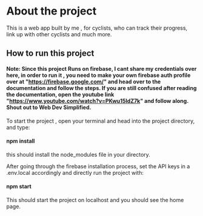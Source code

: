 # About the project
This is a web app built by me , for cyclists, who can track their progress, link up with other cyclists and much more.

## How to run this project

#### Note: Since this project Runs on firebase, I cant share my credentials over here, in order to run it , you need to make your own firebase auth profile over at "https://firebase.google.com/" and head over to the documentation and follow the steps. If you are still confused after reading the documentation, open the youtube link "https://www.youtube.com/watch?v=PKwu15ldZ7k" and follow along. Shout out to Web Dev Simplified.

To start the project , open your terminal and head into the project directory, and type:
#### **npm install**
this should install the node_modules file in your directory. 

After going through the firebase installation process, set the API keys in a .env.local accordingly and directly run the project with:
#### **npm start**

This should start the project on localhost and you should see the home page.